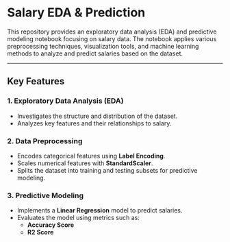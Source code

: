 # Salary EDA & Prediction

This repository provides an exploratory data analysis (EDA) and predictive modeling notebook focusing on salary data. The notebook applies various preprocessing techniques, visualization tools, and machine learning methods to analyze and predict salaries based on the dataset.

---

## Key Features

### 1. Exploratory Data Analysis (EDA)
- Investigates the structure and distribution of the dataset.
- Analyzes key features and their relationships to salary.

### 2. Data Preprocessing
- Encodes categorical features using **Label Encoding**.
- Scales numerical features with **StandardScaler**.
- Splits the dataset into training and testing subsets for predictive modeling.

### 3. Predictive Modeling
- Implements a **Linear Regression** model to predict salaries.
- Evaluates the model using metrics such as:
  - **Accuracy Score**
  - **R2 Score**
